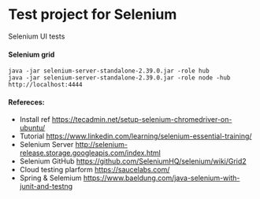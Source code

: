 # Test project for Selenium
Selenium UI tests

#### Selenium grid
```
java -jar selenium-server-standalone-2.39.0.jar -role hub
java -jar selenium-server-standalone-2.39.0.jar -role node -hub http://localhost:4444
```

#### Refereces:
- Install ref https://tecadmin.net/setup-selenium-chromedriver-on-ubuntu/
- Tutorial https://www.linkedin.com/learning/selenium-essential-training/
- Selenium Server http://selenium-release.storage.googleapis.com/index.html
- Selenium GitHub https://github.com/SeleniumHQ/selenium/wiki/Grid2
- Cloud testing plarform https://saucelabs.com/
- Spring & Selemium https://www.baeldung.com/java-selenium-with-junit-and-testng
